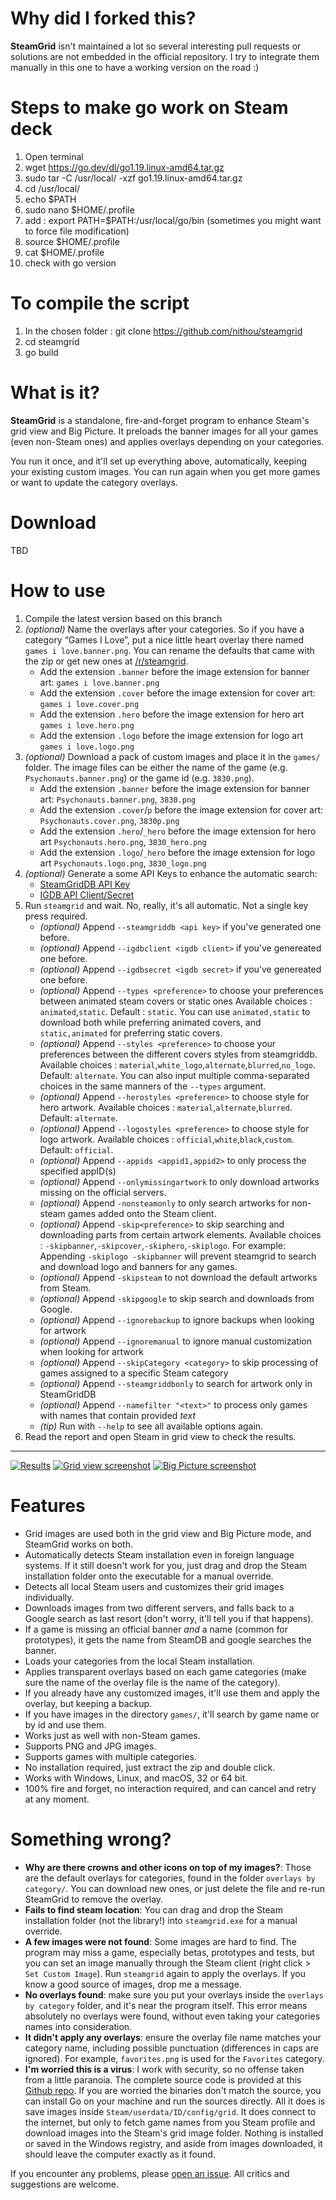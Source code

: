 # Why did I forked this? #

**SteamGrid** isn't maintained a lot so several interesting pull requests or solutions are not embedded in the official repository. I try to integrate them manually in this one to have a working version on the road :)


# Steps to make go work on Steam deck #
1. Open terminal
2. wget https://go.dev/dl/go1.19.linux-amd64.tar.gz
3. sudo tar -C /usr/local/ -xzf go1.19.linux-amd64.tar.gz
4. cd /usr/local/
5. echo $PATH
6. sudo nano $HOME/.profile
7. add : export PATH=$PATH:/usr/local/go/bin (sometimes you might want to force file modification)
8. source $HOME/.profile
9. cat $HOME/.profile
10. check with go version

# To compile the script
1. In the chosen folder : git clone https://github.com/nithou/steamgrid
2. cd steamgrid
3. go build

# What is it? #

**SteamGrid** is a standalone, fire-and-forget program to enhance Steam's grid view and Big Picture. It preloads the banner images for all your games (even non-Steam ones) and applies overlays depending on your categories.

You run it once, and it'll set up everything above, automatically, keeping your existing custom images. You can run
again when you get more games or want to update the category overlays.

# Download #

TBD

# How to use #

1. Compile the latest version based on this branch
2. *(optional)* Name the overlays after your categories. So if you have a category “Games I Love”, put a nice little heart overlay there named `games i love.banner.png`. You can rename the defaults that came with the zip or get new ones at [/r/steamgrid](http://www.reddit.com/r/steamgrid/wiki/overlays).
    * Add the extension `.banner` before the image extension for banner art: `games i love.banner.png`
    * Add the extension `.cover` before the image extension for cover art: `games i love.cover.png`
    * Add the extension `.hero` before the image extension for hero art `games i love.hero.png`
    * Add the extension `.logo` before the image extension for logo art `games i love.logo.png`
3. *(optional)* Download a pack of custom images and place it in the `games/` folder. The image files can be either the name of the game (e.g. `Psychonauts.banner.png`) or the game id (e.g. `3830.png`).
    * Add the extension `.banner` before the image extension for banner art: `Psychonauts.banner.png`, `3830.png`
    * Add the extension `.cover`/`p` before the image extension for cover art: `Psychonauts.cover.png`, `3830p.png`
    * Add the extension `.hero`/`_hero` before the image extension for hero art `Psychonauts.hero.png`, `3830_hero.png`
    * Add the extension `.logo`/`_hero` before the image extension for logo art `Psychonauts.logo.png`, `3830_logo.png`
4. *(optional)* Generate a some API Keys to enhance the automatic search:
    * [SteamGridDB API Key](https://www.steamgriddb.com/profile/preferences)
    * [IGDB API Client/Secret](https://api-docs.igdb.com/#about)
5. Run `steamgrid` and wait. No, really, it's all automatic. Not a single key press required.
    * *(optional)* Append `--steamgriddb <api key>` if you've generated one before.
    * *(optional)* Append `--igdbclient <igdb client>` if you've genereated one before.
    * *(optional)* Append `--igdbsecret <igdb secret>` if you've genereated one before.
    * *(optional)* Append `--types <preference>` to choose your preferences between animated steam covers or static ones Available choices : `animated`,`static`. Default : `static`. You can use `animated,static` to download both while preferring animated covers, and `static,animated` for preferring static covers.
    * *(optional)* Append `--styles <preference>` to choose your preferences between the different covers styles from steamgriddb. Available choices : `material`,`white_logo`,`alternate`,`blurred`,`no_logo`. Default: `alternate`. You can also input multiple comma-separated choices in the same manners of the `--types` argument.
    * *(optional)* Append `--herostyles <preference>` to choose style for hero artwork. Available choices : `material`,`alternate`,`blurred`. Default: `alternate`.
    * *(optional)* Append `--logostyles <preference>` to choose style for logo artwork. Available choices : `official`,`white`,`black`,`custom`. Default: `official`.
    * *(optional)* Append `--appids <appid1,appid2>` to only process the specified appID(s)
    * *(optional)* Append `--onlymissingartwork` to only download artworks missing on the official servers.
    * *(optional)* Append `-nonsteamonly` to only search artworks for non-steam games added onto the Steam client.
    * *(optional)* Append `-skip<preference>` to skip searching and downloading parts from certain artwork elements. Available choices : `-skipbanner`,`-skipcover`,`-skiphero`,`-skiplogo`. For example: Appending `-skiplogo -skipbanner` will prevent steamgrid to search and download logo and banners for any games.
    * *(optional)* Append `-skipsteam` to not download the default artworks from Steam.
    * *(optional)* Append `-skipgoogle` to skip search and downloads from Google.
    * *(optional)* Append `--ignorebackup` to ignore backups when looking for artwork
    * *(optional)* Append `--ignoremanual` to ignore manual customization when looking for artwork
    * *(optional)* Append `--skipCategory <category>` to skip processing of games assigned to a specific Steam category
    * *(optional)* Append `--steamgriddbonly` to search for artwork only in SteamGridDB
    * *(optional)* Append `--namefilter "<text>"` to process only games with names that contain provided *text*
    * *(tip)* Run with `--help` to see all available options again.
6. Read the report and open Steam in grid view to check the results.

---

[![Results](https://i.imgur.com/HiBCe7p.png)](https://i.imgur.com/HiBCe7p.png)
[![Grid view screenshot](http://i.imgur.com/abnqZ6C.png)](http://i.imgur.com/abnqZ6C.png)
[![Big Picture screenshot](http://i.imgur.com/gv7xDda.png)](http://i.imgur.com/gv7xDda.png)

# Features #

- Grid images are used both in the grid view and Big Picture mode, and SteamGrid works on both.
- Automatically detects Steam installation even in foreign language systems. If
  it still doesn't work for you, just drag and drop the Steam installation folder
  onto the executable for a manual override.
- Detects all local Steam users and customizes their grid images individually.
- Downloads images from two different servers, and falls back to a Google
  search as last resort (don't worry, it'll tell you if that happens).
- If a game is missing an official banner *and* a name (common for prototypes), it gets the name
  from SteamDB and google searches the banner.
- Loads your categories from the local Steam installation.
- Applies transparent overlays based on each game categories (make sure the name
  of the overlay file is the name of the category).
- If you already have any customized images, it'll use them and apply the
  overlay, but keeping a backup.
- If you have images in the directory `games/`, it'll search by game name or by id and use them.
- Works just as well with non-Steam games.
- Supports PNG and JPG images.
- Supports games with multiple categories.
- No installation required, just extract the zip and double click.
- Works with Windows, Linux, and macOS, 32 or 64 bit.
- 100% fire and forget, no interaction required, and can cancel and retry at any moment.

# Something wrong? #

- **Why are there crowns and other icons on top of my images?**: Those are the default overlays for categories, found in the folder `overlays by category/`. You can download new ones, or just delete the file and re-run SteamGrid to remove the overlay.
- **Fails to find steam location**: You can drag and drop the Steam installation folder (not the library!) into `steamgrid.exe` for a manual override.
- **A few images were not found**: Some images are hard to find. The program may miss a game, especially betas, prototypes and tests, but you can set an image manually through the Steam client (right click > `Set Custom Image`). Run `steamgrid` again to apply the overlays. If you know a good source of images, drop me a message.
- **No overlays found**: make sure you put your overlays inside the `overlays by category` folder, and it's near the program itself. This error means absolutely no overlays were found, without even taking your categories names into consideration.
- **It didn't apply any overlays**: ensure the overlay file name matches your category name, including possible punctuation (differences in caps are ignored). For example, `favorites.png` is used for the `Favorites` category.
- **I'm worried this is a virus**: I work with security, so no offense taken from a little paranoia. The complete source code is provided at this [Github repo](https://github.com/boppreh/steamgrid). If you are worried the binaries don't match the source, you can install Go on your machine and run the sources directly. All it does is save images inside `Steam/userdata/ID/config/grid`. It does connect to the internet, but only to fetch game names from you Steam profile and download images into the Steam's grid image folder. Nothing is installed or saved in the Windows registry, and aside from images downloaded, it should leave the computer exactly as it found.

If you encounter any problems, please [open an issue](https://github.com/boppreh/steamgrid/issues/new). All critics and suggestions are welcome.
